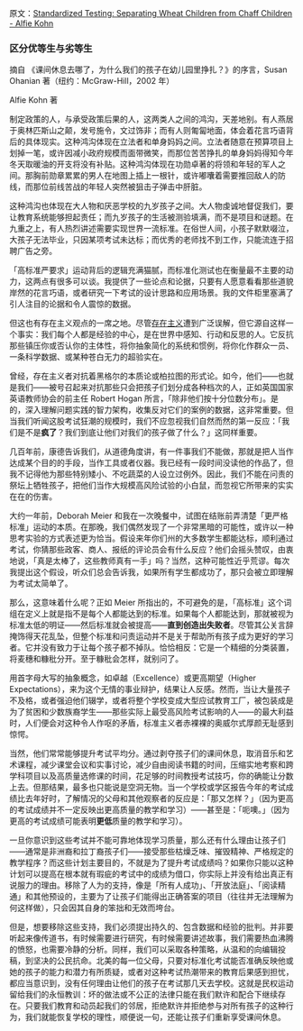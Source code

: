 原文：[Standardized Testing: Separating Wheat Children from Chaff Children - Alfie Kohn](https://www.alfiekohn.org/article/standardized-testing/)

### 区分优等生与劣等生

摘自 《课间休息去哪了，为什么我们的孩子在幼儿园里挣扎？》的序言，Susan Ohanian 著（纽约：McGraw-Hill，2002 年）

Alfie Kohn 著

制定政策的人，与承受政策后果的人，这两类人之间的鸿沟，天差地别。有人燕居于奥林匹斯山之颠，发号施令，文过饰非；而有人则匍匐地面，体会着花言巧语背后的具体现实。这种鸿沟体现在立法者和单身妈妈之间。立法者随意在预算项目上划掉一笔，或许因减小政府规模而面带微笑，而那位苦苦挣扎的单身妈妈得知今年冬天取暖油的开支将没有补贴。这种鸿沟体现在功勋卓著的将领和年轻的军人之间。那胸前勋章累累的男人在地图上插上一根针，或许嘟囔着需要推回敌人的防线，而那位前线苦战的年轻人突然被狙击子弹击中肝脏。

这种鸿沟也体现在大人物和厌恶学校的九岁孩子之间。大人物虔诚地督促我们，要让教育系统能够担起责任；而九岁孩子的生活被测验填满，而不是项目和谜题。在九重之上，有人热烈讲述需要实现世界一流标准。在俗世人间，小孩子默默啜泣，大孩子无法毕业，只因某项考试未达标；而优秀的老师找不到工作，只能流连于招聘广告之旁。

「高标准严要求」运动背后的逻辑充满猫腻，而标准化测试也在衡量最不主要的动力，这两点有很多可以谈。我提供了一些论点和论据，只要有人愿意看看那些道貌岸然的花言巧语，或者研究一下考试的设计思路和应用场景。我的文件柜里塞满了引人注目的论据和令人震惊的数据。

但这也有存在主义观点的一席之地。尽管[存在主义](https://www.alfiekohn.org/miscellaneous/existentialism.htm)遭到广泛误解，但它源自这样一个事实：我们每个人都是经验的中心，是在世界中感知、行动和反思的人。它反抗那些镇压你或否认你的主体性，将你抽象简化的系统和惯例，将你化作群众一员、一条科学数据、或某种苍白无力的超验实在。

曾经，存在主义者对抗着黑格尔的本质论或柏拉图的形式论。如今，他们——也就是我们——被号召起来对抗那些只会把孩子们划分成各种档次的人，正如英国国家英语教师协会的前主任 Robert Hogan 所言，「除非他们按十分位数分布」。是的，深入理解问题实践的智力架构，收集反对它们的案例的数据，这非常重要。但当我们听闻这股考试狂潮的规模时，我们不应忽视我们自然而然的第一反应：「我们是不是**疯了**？我们到底让他们对我们的孩子做了什么？」这同样重要。

几百年前，康德告诉我们，从道德角度讲，有一件事我们不能做，那就是把人当作达成某个目的的手段，当作工具或者仪器。我已经有一段时间没读他的作品了，但我不记得他为那些特别矮小、不吃蔬菜的人设立过例外。因此，我们不能在问责的祭坛上牺牲孩子，把他们当作大规模高风险试验的小白鼠，而忽视它所带来的实实在在的伤害。

大约一年前，Deborah Meier 和我在一次晚餐中，试图在结账前弄清楚「更严格标准」运动的本质。在那晚，我们偶然发现了一个非常黑暗的可能性，或许以一种思考实验的方式表述更为恰当。假设来年你们州的大多数学生都能达标，顺利通过考试，你猜那些政客、商人、报纸的评论员会有什么反应？他们会摇头赞叹，由衷地说，「真是太棒了，这些教师真有一手」吗？当然，这种可能性近乎荒谬。每次我提出这个假设，听众们总会告诉我，如果所有学生都成功了，那只会被立即理解为考试太简单了。

那么，这意味着什么呢？正如 Meier 所指出的，不可避免的是，「高标准」这个词组在定义上就是指不是每个人都能达到的标准。如果每个人都能达到，那就被视为标准太低的明证——然后标准就会被提高——**直到创造出失败者**。尽管其公关言辞掩饰得天花乱坠，但整个标准和问责运动并不是关于帮助所有孩子成为更好的学习者。它并没有致力于让每个孩子都不掉队。恰恰相反：它是一个精细的分类装置，将麦穗和糠秕分开。至于糠秕会怎样，就别问了。

用首字母大写的抽象概念，如卓越（Excellence）或更高期望（Higher Expectations），来为这个无情的事业辩护，结果让人反感。然而，当让大量孩子不及格，或者强迫他们辍学，或者将整个学校变成大型应试教育工厂，被包装成是为了贫困和少数族裔学生——那些实际上最受高风险考试影响的人——的最大利益时，人们便会对这种令人作呕的矛盾，标准主义者赤裸裸的奥威尔式厚颜无耻感到惊愕。

当然，他们常常能够提升考试平均分。通过剥夺孩子们的课间休息，取消音乐和艺术课程，减少课堂会议和实事讨论，减少自由阅读书籍的时间，压缩实地考察和跨学科项目以及高质量选修课的时间，花足够的时间教授考试技巧，你的确能让分数上去。但那结果，最多也只能说是空洞无物。当一个学校或学区报告今年的考试成绩比去年好时，了解情况的父母和其他观察者的反应是：「那又怎样？」（因为更高的考试成绩并不一定反映出更高质量的教学和学习）——甚至是：「呃噢。」（因为更高的考试成绩可能表明**更低**质量的教学和学习）。

一旦你意识到这些考试并不能可靠地体现学习质量，那么还有什么理由让孩子们——通常是非洲裔和拉丁裔孩子们——接受那些枯燥乏味、摧毁精神、严格规定的教学程序？而这些计划主要目的，不就是为了提升考试成绩吗？如果你只能以这种计划可以提高在根本就有瑕疵的考试中的成绩为借口，你实际上并没有给出真正有说服力的理由。移除了人为的支持，像是「所有人成功」、「开放法庭」、「阅读精通」和其他预设的，主要为了让孩子们能得出正确答案的项目（往往并无法理解为何这样做），只会因其自身的笨拙和无效而垮台。

但是，想要移除这些支持，我们必须提出持久的、包含数据和经验的批判。并非要听起来像传道书，有时候需要进行研究，有时候需要讲述故事，我们需要热血沸腾的愤怒，也需要冷静的分析。同样，我们可以采取各种策略，从温和的向编辑投稿，到坚决的公民抗命。北美的每一位父母，只要对标准化考试能否准确反映他或她的孩子的能力和潜力有所质疑，或者对这种考试热潮带来的教育后果感到担忧，都应当意识到，没有任何理由让他们的孩子在考试那几天去学校。这就是民权运动留给我们的永恒教训：坏的做法或不公正的法律只能在我们默许和配合下继续存在。只要我们教育和动员起我们的邻居，拒绝默许并拒绝参与对所有孩子的这种行为，我们就能恢复学校的理性，顺便说一句，还能让孩子们重新享受课间休息。
